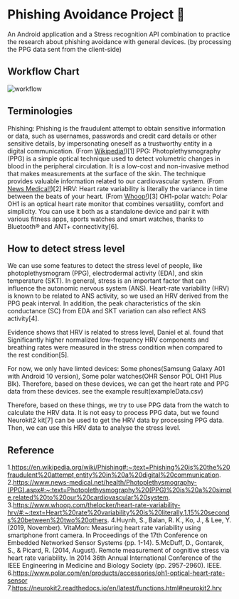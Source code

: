 # Phishing Avoidance Project 🏰
An Android application and a Stress recognition API combination to practice the research about phishing avoidance with general devices.  (by processing the PPG data sent from the client-side)

## Workflow Chart
![workflow](https://user-images.githubusercontent.com/24470452/111409486-ea615680-873b-11eb-900e-efc6afdabfe3.png)

## Terminologies
Phishing: Phishing is the fraudulent attempt to obtain sensitive information or data, such as usernames, passwords and credit card details or other sensitive details, by impersonating oneself as a trustworthy entity in a digital communication. (From [Wikipedia!](https://en.wikipedia.org/wiki/Phishing#:~:text=Phishing%20is%20the%20fraudulent%20attempt,entity%20in%20a%20digital%20communication.))[1]
PPG: Photoplethysmography (PPG) is a simple optical technique used to detect volumetric changes in blood in the peripheral circulation. It is a low-cost and non-invasive method that makes measurements at the surface of the skin. The technique provides valuable information related to our cardiovascular system. (From [News Medical!](https://www.news-medical.net/health/Photoplethysmography-(PPG).aspx#:~:text=Photoplethysmography%20(PPG)%20is%20a%20simple,related%20to%20our%20cardiovascular%20system.))[2]
HRV: Heart rate variability is literally the variance in time between the beats of your heart. (From [Whoop!](https://www.whoop.com/thelocker/heart-rate-variability-hrv/#:~:text=Heart%20rate%20variability%20is%20literally,1.15%20seconds%20between%20two%20others.))[3]
OH1-polar watch: Polar OH1 is an optical heart rate monitor that combines versatility, comfort and simplicity. You can use it both as a standalone device and pair it with various fitness apps, sports watches and smart watches, thanks to Bluetooth® and ANT+ connectivity[6].


## How to detect stress level

We can use some features to detect the stress level of people, like photoplethysmogram (PPG), electrodermal activity (EDA), and skin temperature (SKT). In general, stress is an important factor that can influence the autonomic nervous system (ANS). Heart-rate variability (HRV) is known to be related to ANS activity, so we used an HRV derived from the PPG peak interval. In addition, the peak characteristics of the skin conductance (SC) from EDA and SKT variation can also reflect ANS activity[4].

Evidence shows that HRV is related to stress level, Daniel et al. found that Significantly higher normalized low-frequency HRV components and breathing rates were measured in the stress condition when compared to the rest condition[5].

For now, we only have limted devices: Some phones(Samsung Galaxy A01 with Android 10 version), Some polar watches(OHR Sensor POL OH1 Plus Blk). Therefore, based on these devices, we can get the heart rate and PPG data from these devices. see the example result(exampleData.csv)

Therefore, based on these things, we try to use PPG data from the watch to calculate the HRV data. It is not easy to process PPG data, but we found Neurokit2 kit[7] can be used to get the HRV data by processing PPG data. Then, we can use this HRV data to analyse the stress level.

## Reference
1.https://en.wikipedia.org/wiki/Phishing#:~:text=Phishing%20is%20the%20fraudulent%20attempt,entity%20in%20a%20digital%20communication.
2.https://www.news-medical.net/health/Photoplethysmography-(PPG).aspx#:~:text=Photoplethysmography%20(PPG)%20is%20a%20simple,related%20to%20our%20cardiovascular%20system.
3.https://www.whoop.com/thelocker/heart-rate-variability-hrv/#:~:text=Heart%20rate%20variability%20is%20literally,1.15%20seconds%20between%20two%20others.
4.Huynh, S., Balan, R. K., Ko, J., & Lee, Y. (2019, November). VitaMon: Measuring heart rate variability using smartphone front camera. In Proceedings of the 17th Conference on Embedded Networked Sensor Systems (pp. 1-14).
5.McDuff, D., Gontarek, S., & Picard, R. (2014, August). Remote measurement of cognitive stress via heart rate variability. In 2014 36th Annual International Conference of the IEEE Engineering in Medicine and Biology Society (pp. 2957-2960). IEEE.
6.https://www.polar.com/en/products/accessories/oh1-optical-heart-rate-sensor
7.https://neurokit2.readthedocs.io/en/latest/functions.html#neurokit2.hrv 